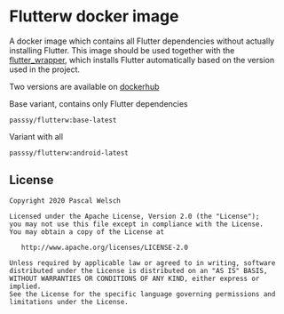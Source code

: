 # Flutterw docker image

A docker image which contains all Flutter dependencies without actually installing Flutter. This image should be used together with the [flutter_wrapper](https://github.com/passsy/flutter_wrapper), which installs Flutter automatically based on the version used in the project.


Two versions are available on [dockerhub](https://cloud.docker.com/repository/docker/passsy/flutterw/)

Base variant, contains only Flutter dependencies
```
passsy/flutterw:base-latest
```

Variant with all 
```
passsy/flutterw:android-latest
```

## License

```
Copyright 2020 Pascal Welsch

Licensed under the Apache License, Version 2.0 (the "License");
you may not use this file except in compliance with the License.
You may obtain a copy of the License at

   http://www.apache.org/licenses/LICENSE-2.0

Unless required by applicable law or agreed to in writing, software
distributed under the License is distributed on an "AS IS" BASIS,
WITHOUT WARRANTIES OR CONDITIONS OF ANY KIND, either express or implied.
See the License for the specific language governing permissions and
limitations under the License.
```